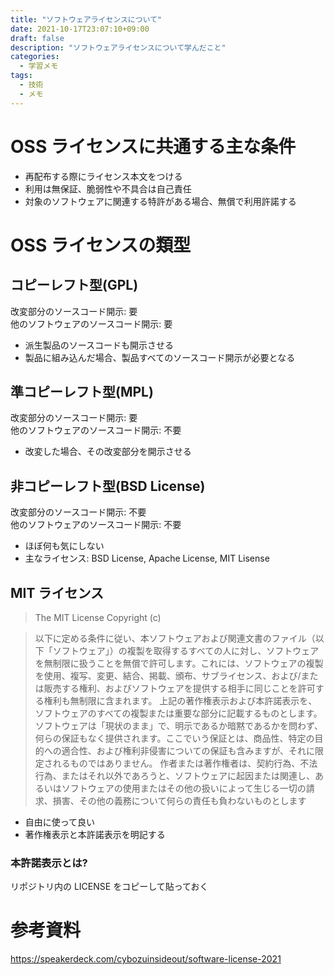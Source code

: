 ```yaml
---
title: "ソフトウェアライセンスについて"
date: 2021-10-17T23:07:10+09:00
draft: false
description: "ソフトウェアライセンスについて学んだこと"
categories:
  - 学習メモ
tags:
  - 技術
  - メモ
---
```


# OSS ライセンスに共通する主な条件

- 再配布する際にライセンス本文をつける
- 利用は無保証、脆弱性や不具合は自己責任
- 対象のソフトウェアに関連する特許がある場合、無償で利用許諾する

# OSS ライセンスの類型

## コピーレフト型(GPL)

改変部分のソースコード開示: 要  
他のソフトウェアのソースコード開示: 要

- 派生製品のソースコードも開示させる
- 製品に組み込んだ場合、製品すべてのソースコード開示が必要となる

## 準コピーレフト型(MPL)

改変部分のソースコード開示: 要  
他のソフトウェアのソースコード開示: 不要

- 改変した場合、その改変部分を開示させる

## 非コピーレフト型(BSD License)

改変部分のソースコード開示: 不要  
他のソフトウェアのソースコード開示: 不要

- ほぼ何も気にしない
- 主なライセンス: BSD License, Apache License, MIT Lisense

## MIT ライセンス

> The MIT License Copyright (c) <year> <copyright holders>

> 以下に定める条件に従い、本ソフトウェアおよび関連文書のファイル（以下「ソフトウェア」）の複製を取得するすべての人に対し、ソフトウェアを無制限に扱うことを無償で許可します。これには、ソフトウェアの複製を使用、複写、変更、結合、掲載、頒布、サブライセンス、および/または販売する権利、およびソフトウェアを提供する相手に同じことを許可する権利も無制限に含まれます。
> 上記の著作権表示および本許諾表示を、ソフトウェアのすべての複製または重要な部分に記載するものとします。
> ソフトウェアは「現状のまま」で、明示であるか暗黙であるかを問わず、何らの保証もなく提供されます。ここでいう保証とは、商品性、特定の目的への適合性、および権利非侵害についての保証も含みますが、それに限定されるものではありません。 作者または著作権者は、契約行為、不法行為、またはそれ以外であろうと、ソフトウェアに起因または関連し、あるいはソフトウェアの使用またはその他の扱いによって生じる一切の請求、損害、その他の義務について何らの責任も負わないものとします

- 自由に使って良い
- 著作権表示と本許諾表示を明記する

### 本許諾表示とは?

リポジトリ内の LICENSE をコピーして貼っておく

# 参考資料

https://speakerdeck.com/cybozuinsideout/software-license-2021
